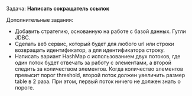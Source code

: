Задача: **Написать сокращатель ссылок**

Дополнительные задания:
- Добавить стратегию, основанную на работе с базой данных. Гугли JDBC.
- Сделать веб сервис, который будет для любого url или строки возвращать идентификатор, а для идентификатора строку.
- Написать вариант HashMap с использованием двух потоков, где один поток будет отвечать за работу с элементами, а второй следить за количеством элементов. Когда количество элементов превысит порог threshold, второй поток должен увеличить размер table в 2 раза. При этом, первый поток ничего не должен знать о пороге.